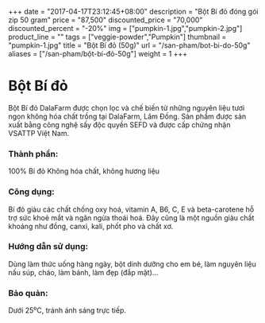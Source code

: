 +++
date = "2017-04-17T23:12:45+08:00"
description = "Bột Bí đỏ đóng gói zip 50 gram"
price = "87,500"
discounted_price = "70,000"
discounted_percent = "-20%"
img = ["pumpkin-1.jpg","pumpkin-2.jpg"]
product_line = ""
tags = ["veggie-powder","Pumpkin"]
thumbnail = "pumpkin-1.jpg"
title = "Bột Bí đỏ (50g)"
url = "/san-pham/bot-bi-do-50g"
aliases = ["/san-pham/bột-bí-đỏ-50g"]
weight = 1
+++

# Bột Bí đỏ 
Bột Bí đỏ DalaFarm được chọn lọc và chế biến từ những nguyên liệu 
tươi ngon không hóa chất trồng tại DalaFarm, Lâm Đồng. Sản phẩm được 
sản xuất bằng công nghệ sấy độc quyền SEFD và được cấp chứng nhận 
VSATTP Việt Nam.

### Thành phần: 
100% Bí đỏ Không hóa chất, không hương liệu

### Công dụng: 
Bí đỏ giàu các chất chống oxy hoá, 
vitamin A, B6, C, E và beta-carotene 
hỗ trợ sức khoẻ mắt và ngăn ngừa
thoái hoá. Đây cũng là một nguồn 
giàu chất khoáng như đồng, canxi, 
kali, phốt pho và chất xơ.

### Hướng dẫn sử dụng:  
Dùng làm thức uống hàng ngày, 
bột dinh dưỡng cho em bé, làm 
nguyên liệu nấu súp, cháo, làm 
bánh, làm đẹp (đắp mặt)…

### Bảo quản: 
Dưới 25⁰C, tránh ánh sáng trực tiếp.

